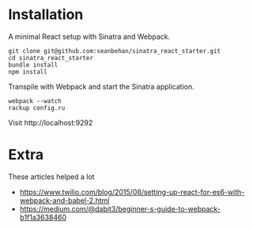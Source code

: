 # Installation

A minimal React setup with Sinatra and Webpack.

```
git clone git@github.com:seanbehan/sinatra_react_starter.git
cd sinatra_react_starter
bundle install
npm install
```

Transpile with Webpack and start the Sinatra application.

```
webpack --watch
rackup config.ru
```

Visit http://localhost:9292

# Extra

These articles helped a lot

- https://www.twilio.com/blog/2015/08/setting-up-react-for-es6-with-webpack-and-babel-2.html
- https://medium.com/@dabit3/beginner-s-guide-to-webpack-b1f1a3638460
